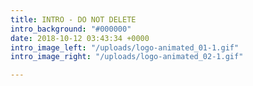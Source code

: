 ```yaml
---
title: INTRO - DO NOT DELETE
intro_background: "#000000"
date: 2018-10-12 03:43:34 +0000
intro_image_left: "/uploads/logo-animated_01-1.gif"
intro_image_right: "/uploads/logo-animated_02-1.gif"

---
```

